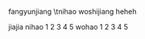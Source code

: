 fangyunjiang
\tnihao
    woshijiang
heheh

jiajia
nihao 1  2   3    4     5
wohao 1  2   3    4     5
